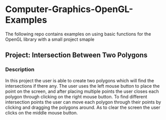 # Computer-Graphics-OpenGL-Examples

The following repo contains examples on using basic functions for the OpenGL library with a small project smaple 


## Project: Intersection Between Two Polygons

### Description

In this project the user is able to create two polygons which will find the intersections if there any. The user uses the left mouse button to place the point on the screen, and after placing multiple points the user closes each polygon through clicking on the right mouse button. To find different intersection points the user can move each polygon through their points by clicking and dragging the polygons around. As to clear the screen the user clicks on the middle mouse button.
 
